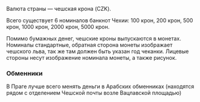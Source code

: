 Валюта страны — чешская крона (CZK).

Всего существует 6 номиналов банкнот Чехии: 100 крон, 200 крон, 500 крон, 1000 крон, 2000 крон, 5000 крон.

Помимо бумажных денег, чешские кроны выпускаются в монетах. Номиналы стандартные, обратная сторона монеты изображает чешского льва, так же там должен быть указан год чеканки. Лицевые стороны несут изображение номинала монеты, а также рисунок.

### Обменники

В Праге лучше всего менять деньги в Арабских обменниках (находятся рядом с отделением Чешской почты возле Вацлавской площадью)

